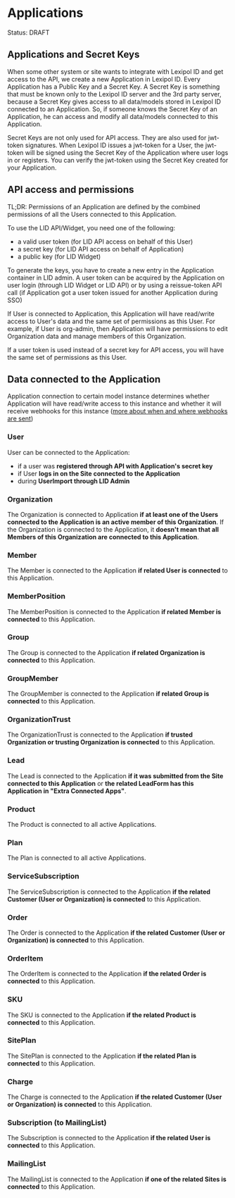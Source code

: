 # Applications
Status: DRAFT

## Applications and Secret Keys
When some other system or site wants to integrate with Lexipol ID and 
get access to the API, we create a new Application in Lexipol ID. 
Every Application has a Public Key and a Secret Key. 
A Secret Key is something that must be known only to the Lexipol ID server and the
3rd party server, because a Secret Key gives access to all data/models stored in
Lexipol ID connected to an Application. So, if someone knows the Secret Key 
of an Application, he can access and modify all data/models connected 
to this Application. 

Secret Keys are not only used for API access. They are also used for jwt-token 
signatures. When Lexipol ID issues a jwt-token for a User, the jwt-token will be signed using the Secret Key of the
Application where user logs in or registers. You can verify the jwt-token using 
the Secret Key created for your Application.

## API access and permissions
TL;DR: Permissions of an Application are defined by the combined permissions 
of all the Users connected to this Application.

To use the LID API/Widget, you need one of the following:
* a valid user token (for LID API access on behalf of this User)
* a secret key (for LID API access on behalf of Application)
* a public key (for LID Widget)

To generate the keys, you have to create a new entry in the Application container in LID 
admin.
A user token can be acquired by the Application on user login 
(through LID Widget or LID API) or by using a reissue-token API call 
(if Application got a user token issued for another Application during SSO)

If User is connected to Application, this Application will have read/write 
access to User's data and the same set of permissions as this User. 
For example, if User is org-admin, then Application will have permissions 
to edit Organization data and manage members of this Organization.

If a user token is used instead of a secret key for API access, 
you will have the same set of permissions as this User.  

## Data connected to the Application
Application connection to certain model instance determines whether Application 
will have read/write access to this instance and whether it will receive
webhooks for this instance 
([more about when and where webhooks are sent](./webhooks.md#where-and-when-webhooks-are-sent))


### User
User can be connected to the Application:
- if a user was **registered through API with Application's secret key**
- if User **logs in on the Site connected to the Application**
- during **UserImport through LID Admin**

### Organization
The Organization is connected to Application **if at least one of the Users 
connected to the Application is an active member of this Organization**.
If the Organization is connected to the Application, it **doesn't mean that all
Members of this Organization are connected to this Application**.

### Member
The Member is connected to the Application **if related User is connected** 
to this Application.

### MemberPosition
The MemberPosition is connected to the Application **if related Member 
is connected** to this Application.

### Group
The Group is connected to the Application **if related Organization 
is connected** to this Application.

### GroupMember
The GroupMember is connected to the Application **if related Group 
is connected** to this Application.

### OrganizationTrust
The OrganizationTrust is connected to the Application **if trusted Organization
or trusting Organization is connected** to this Application.

### Lead
The Lead is connected to the Application **if it was submitted from the Site
connected to this Application** or **the related LeadForm has this Application
in "Extra Connected Apps"**.

### Product
The Product is connected to all active Applications.

### Plan
The Plan is connected to all active Applications.

### ServiceSubscription
The ServiceSubscription is connected to the Application **if the related Customer 
(User or Organization) is connected** to this Application.

### Order
The Order is connected to the Application **if the related Customer (User
or Organization) is connected** to this Application.

### OrderItem
The OrderItem is connected to the Application **if the related Order is connected** 
to this Application.

### SKU
The SKU is connected to the Application **if the related Product is connected** 
to this Application.

### SitePlan
The SitePlan is connected to the Application **if the related Plan is connected** 
to this Application.

### Charge
The Charge is connected to the Application **if the related Customer (User
or Organization) is connected** to this Application.

### Subscription (to MailingList)
The Subscription is connected to the Application **if the related User 
is connected** to this Application.

### MailingList
The MailingList is connected to the Application **if one of the related Sites 
is connected** to this Application.
